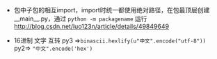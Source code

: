 - 包中子包的相互import，import时统一都使用绝对路径，在包最顶层创建__main__.py，通过 ``` python -m packagename ``` 运行 http://blog.csdn.net/luo123n/article/details/49849649

- 16进制 文字 互转 py3 =>```binascii.hexlify(u"中文".encode("utf-8"))``` py2=> ``` "中文".encode('hex') ```  

